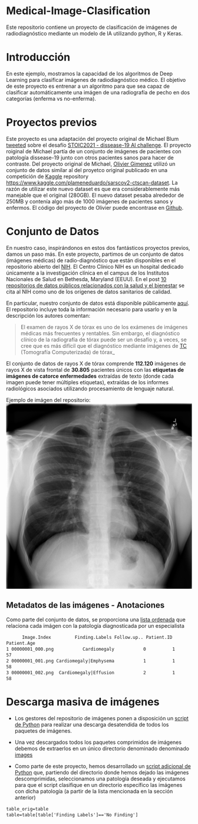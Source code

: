 # Medical-Image-Clasification
Este repositorio contiene un proyecto de clasificación de imágenes de radiodiagnóstico mediante un modelo de IA utilizando python, R y Keras.

# Introducción

En este ejemplo, mostramos la capacidad de los algoritmos de Deep Learning para clasificar imágenes de radiodiagnóstico médico. El objetivo de este proyecto es entrenar a un algoritmo para que sea capaz de clasificar automáticamente una imágen de una radiografía de pecho en dos categorías (enferma vs no-enferma). 

# Proyectos previos

Este proyecto es una adaptación del proyecto original de Michael Blum [tweeted](https://twitter.com/mblum_g/status/1475940763716444161?s=20) sobre el desafío [STOIC2021 - dissease-19 AI challenge](https://stoic2021.grand-challenge.org/stoic2021/). El proyecto roiginal de Michael partía de un conjunto de imágenes de pacientes con patología dissease-19 junto con otros pacientes sanos para hacer de contraste. Del proyecto original de Michael, [Olivier Gimenez](https://oliviergimenez.github.io/) utilizó un conjunto de datos similar al del proyetco original publicado en una competición de [Kaggle](https://en.wikipedia.org/wiki/Kaggle) repository <https://www.kaggle.com/plameneduardo/sarscov2-ctscan-dataset>. La razón de utilizar este nuevo dataset es que era considerablemente más manejable que el original (280GB). El nuevo dataset pesaba alrededor de 250MB y contenía algo más de 1000 imágenes de pacientes sanos y enfermos. El código del proyecto de Olivier puede encontrase en [Github](https://github.com/oliviergimenez/bin-image-classif). 

# Conjunto de Datos

En nuestro caso, inspirándonos en estos dos fantásticos proyectos previos, damos un paso más. En este proyecto, partimos de un conjunto de datos (imágenes médicas) de radio-diagnóstico que están disponibles en el repositorio abierto del [NIH](https://clinicalcenter.nih.gov/). El Centro Clínico NIH es un hospital dedicado únicamente a la investigación clínica en el campus de los Institutos Nacionales de Salud en Bethesda, Maryland (EEUU). En el post [10 repositorios de datos públicos relacionados con la salud y el bienestar](https://datos.gob.es/es/noticia/10-repositorios-de-datos-publicos-relacionados-con-la-salud-y-el-bienestar) se cita al NIH como uno de los orígenes de datos sanitarios de calidad.

En particular, nuestro conjunto de datos está disponible públicamente [aquí](https://nihcc.app.box.com/v/ChestXray-NIHCC/folder/36938765345). El repositorio incluye toda la información necesario para usarlo y en la descripción los autores comentan:

>El examen de rayos X de tórax es uno de los exámenes de imágenes médicas más frecuentes y rentables. Sin embargo, el diagnóstico clínico de la radiografía de tórax puede ser un desafío y, a veces, se cree que es más difícil que el diagnóstico mediante imágenes de [TC](https://es.wikipedia.org/wiki/Tomograf%C3%ADa_axial_computarizada) (Tomografía Computerizada) de tórax_

El conjunto de datos de rayos X de tórax comprende **112.120** imágenes de rayos X de vista frontal de **30.805** pacientes únicos con las **etiquetas de imágenes de catorce enfermedades** extraídas de texto (donde cada imagen puede tener múltiples etiquetas), extraídas de los informes radiológicos asociados utilizando procesamiento de lenguaje natural.

Ejemplo de imágen del repositorio:
![imagen de paciente sano](/images/00012908_000.jpg)

## Metadatos de las imágenes - Anotaciones

Como parte del conjunto de datos, se proporciona una [lista ordenada](/source/Data_Entry_2017_v2020.csv) que relaciona cada imágen con la patología diagnosticada por un especialista

```
      Image.Index         Finding.Labels Follow.up.. Patient.ID Patient.Age
1 00000001_000.png           Cardiomegaly           0          1          57
2 00000001_001.png Cardiomegaly|Emphysema           1          1          58
3 00000001_002.png  Cardiomegaly|Effusion           2          1          58
```


# Descarga masiva de imágenes

- Los gestores del repositorio de imágenes ponen a disposición un [script de Python](/source/batch_download_zips.py) para realizar una descarga desatendida de todos los paquetes de imágenes.

- Una vez descargados todos los paquetes comprimidos de imágenes debemos de extraerlos en un único directorio denominado denominado [images](/data/images)

- Como parte de este proyecto, hemos desarrollado un [script adicional de Python](/source/create_folders.py) que, partiendo del directorio donde hemos dejado las imágenes descomprimidas, seleccionamos una patología deseada y ejecutamos para que el script clasifique en un directorio específico las imágenes con dicha patología (a partir de la lista mencionada en la sección anterior)

```
table_orig=table
table=table[table['Finding Labels']=='No Finding']
```

